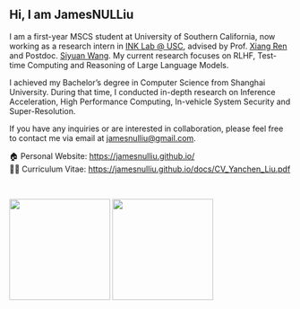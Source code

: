 ## Hi, I am JamesNULLiu

I am a first-year MSCS student at University of Southern California, now working as a research intern in [INK Lab @ USC](https://inklab.usc.edu/), advised by Prof. [Xiang Ren](https://www.seanre.com/) and Postdoc. [Siyuan Wang](https://siyuanwangw.github.io/). My current research focuses on RLHF, Test-time Computing and Reasoning of Large Language Models.

I achieved my Bachelor’s degree in Computer Science from Shanghai University. During that time, I conducted in-depth research on Inference Acceleration, High Performance Computing, In-vehicle System Security and Super-Resolution.

If you have any inquiries or are interested in collaboration, please feel free to contact me via email at jamesnulliu@gmail.com.

🏠 Personal Website: https://jamesnulliu.github.io/  
👨‍💻 Curriculum Vitae: https://jamesnulliu.github.io/docs/CV_Yanchen_Liu.pdf

</br>

<img src="https://github-readme-stats.vercel.app/api?username=jamesnulliu&show_icons=true&theme=aura" height="180" /> <img src="https://github-readme-stats.vercel.app/api/top-langs/?username=jamesnulliu&layout=compact&theme=aura" height="180" />
